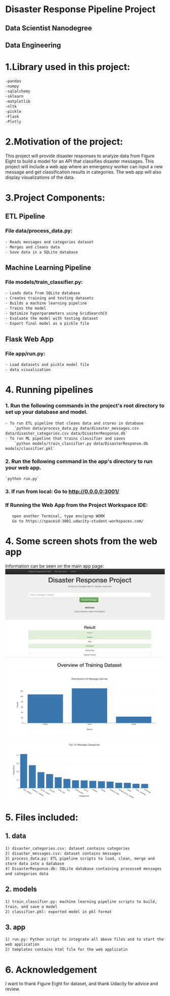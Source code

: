 # Disaster Response Pipeline Project
## Data Scientist Nanodegree
## Data Engineering

# 1.Library used in this project:
    -pandas
    -numpy
    -sqlalchemy
    -sklearn
    -matplotlib
    -nltk
    -pickle
    -Flask
    -Plotly

# 2.Motivation of the project:
This project will provide disaster responses to analyze data from Figure Eight to build a model for an API that classifies disaster messages.
This project will include a web app where an emergency worker can input a new message and get classification results in categories. 
The web app will also display visualizations of the data.


# 3.Project Components:
 ## ETL Pipeline
 ### File data/process_data.py:
    - Reads messages and categories dataset
    - Merges and cleans data
    - Save data in a SQLite database

 ## Machine Learning Pipeline
 ### File models/train_classifier.py:
    - Loads data from SQLite database
    - Creates training and testing datasets
    - Builds a machine learning pipeline
    - Trains the model
    - Optimize hyperparameters using GridSearchCV
    - Evaluate the model with testing dataset
    - Export final model as a pickle file

 ## Flask Web App
 ### File app/run.py:
    - Load datasets and pickle model file
    - data visualization
# 4. Running pipelines 

### 1. Run the following commands in the project's root directory to set up your database and model.

    - To run ETL pipeline that cleans data and stores in database
        `python data/process_data.py data/disaster_messages.csv data/disaster_categories.csv data/DisasterResponse.db`
    - To run ML pipeline that trains classifier and saves
        `python models/train_classifier.py data/DisasterResponse.db models/classifier.pkl`

### 2. Run the following command in the app's directory to run your web app.
    `python run.py`

### 3. If run from local: Go to http://0.0.0.0:3001/
###    If Running the Web App from the Project Workspace IDE:
       open another Terminal, type env|grep WORK
       Go to https://spaceid-3001.udacity-student-workspaces.com/


# 4. Some screen shots from the web app

Information can be seen on the main app page: 
![alt text](https://github.com/gloopy49/DataScience/blob/master/Disaster_Response_Pipeline_Project2/images/flask_web_app.png?raw=true)
![alt text](https://github.com/gloopy49/DataScience/blob/master/Disaster_Response_Pipeline_Project2/images/overview_train.png?raw=true)

![alt text](https://github.com/gloopy49/DataScience/blob/master/Disaster_Response_Pipeline_Project2/images/Top15_message_category.png?raw=true)

# 5. Files included:
## 1. data
    1) disaster_categories.csv: dataset contains categories
    2) disaster_messages.csv: dataset contains messages
    3) process_data.py: ETL pipeline scripts to load, clean, merge and store data into a database
    4) DisasterResponse.db: SQLite database containing processed messages and categories data
## 2. models
    1) train_classifier.py: machine learning pipeline scripts to build, train, and save a model
    2) classifier.pkl: exported model in pkl format
## 3. app
    1) run.py: Python script to integrate all above files and to start the web application
    2) templates contains html file for the web applicatin

   
# 6. Acknowledgement
I want to thank Figure Eight for dataset, and thank Udacity for advice and review.
